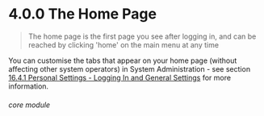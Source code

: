 # 4.0.0 The Home Page

> The home page is the first page you see after logging in, and can be reached by clicking 'home' on the main menu at any time 

You can customise the tabs that appear on your home page (without affecting other system operators) in System Administration - see section [16.4.1  Personal Settings - Logging In and General Settings](/help/index/p/16.4.1) for more information. 

###### core module

